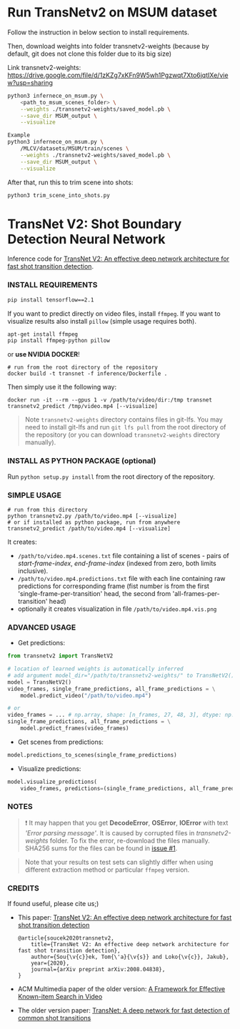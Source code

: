 # Run TransNetv2 on MSUM dataset

Follow the instruction in below section to install requirements.

Then, download weights into folder transnetv2-weights (because by default, git does not clone this folder due to its big size)

Link transnetv2-weights: https://drive.google.com/file/d/1zKZg7xKFn9W5wh1Pgzwqt7Xto6jqtIXe/view?usp=sharing

```bash
python3 infernece_on_msum.py \
    <path_to_msum_scenes_folder> \
    --weights ./transnetv2-weights/saved_model.pb \
    --save_dir MSUM_output \
    --visualize

Example
python3 infernece_on_msum.py \
    /MLCV/datasets/MSUM/train/scenes \
    --weights ./transnetv2-weights/saved_model.pb \
    --save_dir MSUM_output \
    --visualize
```

After that, run this to trim scene into shots:

```bash
python3 trim_scene_into_shots.py
```

# TransNet V2: Shot Boundary Detection Neural Network

Inference code for [TransNet V2: An effective deep network architecture for fast shot transition detection](https://arxiv.org/abs/2008.04838).

### INSTALL REQUIREMENTS

```bash
pip install tensorflow==2.1
```

If you want to predict directly on video files, install `ffmpeg`.
If you want to visualize results also install `pillow` (simple usage requires both).

```bash
apt-get install ffmpeg
pip install ffmpeg-python pillow
```

or **use NVIDIA DOCKER**!

```
# run from the root directory of the repository
docker build -t transnet -f inference/Dockerfile .
```

Then simply use it the following way:

```
docker run -it --rm --gpus 1 -v /path/to/video/dir:/tmp transnet transnetv2_predict /tmp/video.mp4 [--visualize]
```

> Note `transnetv2-weights` directory contains files in git-lfs.
> You may need to install git-lfs and run `git lfs pull` from the root directory of the repository
> (or you can download `transnetv2-weights` directory manually).

### INSTALL AS PYTHON PACKAGE (optional)

Run `python setup.py install` from the root directory of the repository.

### SIMPLE USAGE

```
# run from this directory
python transnetv2.py /path/to/video.mp4 [--visualize]
# or if installed as python package, run from anywhere
transnetv2_predict /path/to/video.mp4 [--visualize]
```

It creates:

- `/path/to/video.mp4.scenes.txt` file containing a list of scenes - pairs of
  _start-frame-index_, _end-frame-index_ (indexed from zero, both limits inclusive).
- `/path/to/video.mp4.predictions.txt` file with each line containing raw predictions for corresponding frame
  (fist number is from the first 'single-frame-per-transition' head, the second from 'all-frames-per-transition' head)
- optionally it creates visualization in file `/path/to/video.mp4.vis.png`

### ADVANCED USAGE

- Get predictions:

```python
from transnetv2 import TransNetV2

# location of learned weights is automatically inferred
# add argument model_dir="/path/to/transnetv2-weights/" to TransNetV2() if it fails
model = TransNetV2()
video_frames, single_frame_predictions, all_frame_predictions = \
    model.predict_video("/path/to/video.mp4")

# or
video_frames = ... # np.array, shape: [n_frames, 27, 48, 3], dtype: np.uint8, RGB (not BGR)
single_frame_predictions, all_frame_predictions = \
    model.predict_frames(video_frames)
```

- Get scenes from predictions:

```python
model.predictions_to_scenes(single_frame_predictions)
```

- Visualize predictions:

```python
model.visualize_predictions(
    video_frames, predictions=(single_frame_predictions, all_frame_predictions))
```

### NOTES

> :exclamation: It may happen that you get **DecodeError**, **OSError**, **IOError** with text _'Error parsing message'_. It is caused by corrupted files in _transnetv2-weights_ folder. To fix the error, re-download the files manually. SHA256 sums for the files can be found in [issue #1](https://github.com/soCzech/TransNetV2/issues/1#issuecomment-647357796).

> Note that your results on test sets can slightly differ when using different extraction method or particular `ffmpeg` version.

### CREDITS

If found useful, please cite us;)

- This paper: [TransNet V2: An effective deep network architecture for fast shot transition detection](https://arxiv.org/abs/2008.04838)

  ```
  @article{soucek2020transnetv2,
      title={TransNet V2: An effective deep network architecture for fast shot transition detection},
      author={Sou{\v{c}}ek, Tom{\'a}{\v{s}} and Loko{\v{c}}, Jakub},
      year={2020},
      journal={arXiv preprint arXiv:2008.04838},
  }
  ```

- ACM Multimedia paper of the older version: [A Framework for Effective Known-item Search in Video](https://dl.acm.org/doi/abs/10.1145/3343031.3351046)

- The older version paper: [TransNet: A deep network for fast detection of common shot transitions](https://arxiv.org/abs/1906.03363)
